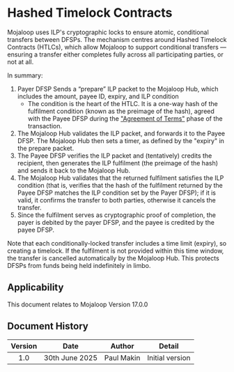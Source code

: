 # Hashed Timelock Contracts
Mojaloop uses ILP's cryptographic locks to ensure atomic, conditional transfers between DFSPs. The mechanism centres around Hashed Timelock Contracts (HTLCs), which allow Mojaloop to support conditional transfers — ensuring a transfer either completes fully across all participating parties, or not at all.

In summary:
1. Payer DFSP Sends a “prepare” ILP packet to the Mojaloop Hub, which includes  the amount, payee ID, expiry, and ILP condition
	-	The condition is the heart of the HTLC. It is a one-way hash of the fulfilment condition (known as the preimage of the hash), agreed with the Payee DFSP during the ["Agreement of Terms"](./transaction.html#unique-transaction-characteristics) phase of the transaction.
2. The Mojaloop Hub validates the ILP packet, and forwards it to the Payee DFSP. The Mojaloop Hub then sets a timer, as defined by the "expiry" in the prepare packet.
3. The Payee DFSP verifies the ILP packet and (tentatively) credits the recipient, then generates the ILP fulfilment (the preimage of the hash) and sends it back to the Mojaloop Hub.
4. The Mojaloop Hub validates that the returned fulfilment satisfies the ILP condition (that is, verifies that the hash of the fulfilment returned by the Payee DFSP matches the ILP condition set by the Payer DFSP); if it is valid, it confirms the transfer to both parties, otherwise it cancels the transfer.
5. Since the fulfilment serves as cryptographic proof of completion, the payer is debited by the payer DFSP, and the payee is credited by the payee DFSP. 
 
Note that each conditionally-locked transfer includes a time limit (expiry), so creating a timelock. If the fulfilment is not provided within this time window, the transfer is cancelled automatically by the Mojaloop Hub. This protects DFSPs from funds being held indefinitely in limbo.

## Applicability
This document relates to Mojaloop Version 17.0.0
## Document History
  |Version|Date|Author|Detail|
|:--------------:|:--------------:|:--------------:|:--------------:|
|1.0|30th June 2025| Paul Makin|Initial version|